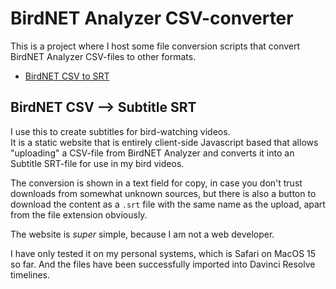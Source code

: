 # BirdNET Analyzer CSV-converter

This is a project where I host some file conversion scripts that convert BirdNET Analyzer CSV-files to other formats. 

- [BirdNET CSV to SRT](/docs/csv-to-srt.html)

## BirdNET CSV --> Subtitle SRT

I use this to create subtitles for bird-watching videos.  
It is a static website that is entirely client-side Javascript based that allows "uploading" a CSV-file from BirdNET Analyzer and converts it into an Subtitle SRT-file for use in my bird videos. 

The conversion is shown in a text field for copy, in case you don't trust downloads from somewhat unknown sources, but there is also a button to download the content as a `.srt` file with the same name as the upload, apart from the file extension obviously. 

The website is *super* simple, because I am not a web developer.

I have only tested it on my personal systems, which is Safari on MacOS 15 so far. And the files have been successfully imported into Davinci Resolve timelines. 
